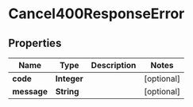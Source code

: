 

# Cancel400ResponseError


## Properties

| Name | Type | Description | Notes |
|------------ | ------------- | ------------- | -------------|
|**code** | **Integer** |  |  [optional] |
|**message** | **String** |  |  [optional] |



